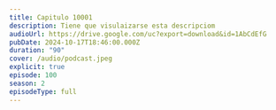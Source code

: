 ```yaml
---
title: Capitulo 10001
description: Tiene que visulaizarse esta descripciom
audioUrl: https://drive.google.com/uc?export=download&id=1AbCdEfG
pubDate: 2024-10-17T18:46:00.000Z
duration: "90"
cover: /audio/podcast.jpeg
explicit: true
episode: 100
season: 2
episodeType: full
---
```

